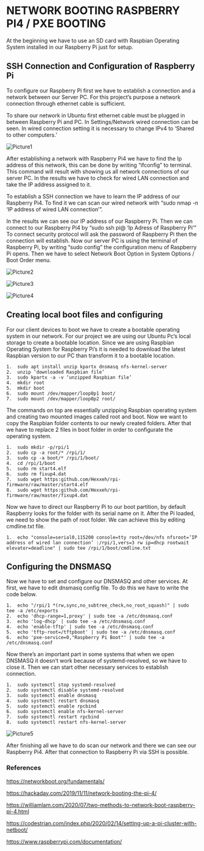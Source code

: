 # NETWORK BOOTING RASPBERRY PI4 / PXE BOOTING 

At the beginning we have to use an SD card with Raspbian Operating System installed in our Raspberry Pi just for setup.

## SSH Connection and Configuration of Raspberry Pi

To configure our Raspberry Pi first we have to establish a connection and a network between our Server PC. For this project’s purpose a network connection through ethernet cable is sufficient. 

To share our network in Ubuntu first ethernet cable must be plugged in between Raspberry Pi and PC. In Settings/Network wired connection can be seen. In wired connection setting it is necessary to change IPv4 to ‘Shared to other computers.’

![Picture1](https://user-images.githubusercontent.com/71449553/190924931-61abe025-004e-4cac-9b71-84cd46ac2638.png)

After establishing a network with Raspberry Pi4 we have to find the Ip address of this network, this can be done by writing “ifconfig” to terminal. This command will result with showing us all network connections of our server PC. In the results we have to check for wired LAN connection and take the IP address assigned to it.

To establish a SSH connection we have to learn the IP address of our Raspberry Pi4. To find it we can scan our wired network with “sudo nmap -n ‘IP address of wired LAN connection’”.

In the results we can see our IP address of our Raspberry Pi. Then we can connect to our Raspberry Pi4 by “sudo ssh pi@ ‘Ip Adress of Raspberry Pi’” To connect security protocol will ask the password of Raspberry Pi then the connection will establish. Now our server PC is using the terminal of Raspberry Pi, by writing “sudo config” the configuration menu of Raspberry Pi opens. Then we have to select Network Boot Option in System Options / Boot Order menu.

![Picture2](https://user-images.githubusercontent.com/71449553/190924987-56e4808e-51cb-48d1-8e5c-ec5de46d5245.png)

![Picture3](https://user-images.githubusercontent.com/71449553/190924997-93ccda9a-8153-4f53-beef-25b0733d2de5.png)

![Picture4](https://user-images.githubusercontent.com/71449553/190925001-90869053-1cfe-4e58-9b2b-6b6460eede98.png)

## Creating local boot files and configuring

For our client devices to boot we have to create a bootable operating system in our network. For our project we are using our Ubuntu Pc’s local storage to create a bootable location. Since we are using Raspbian Operating System for Raspberry Pi’s it is needed to download the latest Raspbian version to our PC than transform it to a bootable location.

```
1.	sudo apt install unzip kpartx dnsmasq nfs-kernel-server
2.	unzip ‘downloaded Raspbian file’
3.	sudo kpartx -a -v ‘unzipped Raspbian file’ 
4.	mkdir root
5.	mkdir boot 
6.	sudo mount /dev/mapper/loop0p1 boot/
7.	sudo mount /dev/mapper/loop0p2 root/
```
The commands on top are essentially unzipping Raspbian operating system and creating two mounted images called root and boot. Now we want to copy the Raspbian folder contents to our newly created folders. After that we have to replace 2 files in boot folder in order to configurate the operating system.

```
1.	sudo mkdir -p/rpi/1
2.	sudo cp -a root/* /rpi/1/
3.	sudo cp -a boot/* /rpi/1/boot/
4.	cd /rpi/1/boot
5.	sudo rm start4.elf
6.	sudo rm fixup4.dat
7.	sudo wget https:github.com/Hexxeh/rpi-firmware/raw/master/start4.elf
8.	sudo wget https:github.com/Hexxeh/rpi-firmware/raw/master/fixup4.dat
```
Now we have to direct our Raspberry Pi to our boot partition, by default Raspberry looks for the folder with its serial name on it. After the Pi loaded, we need to show the path of root folder. We can achieve this by editing cmdline.txt file.

```
1.	echo "console=serial0,115200 console=tty root=/dev/nfs nfsroot=‘IP address of wired lan connection’ :/rpi/1,vers=3 rw ip=dhcp rootwait elevator=deadline" | sudo tee /rpi/1/boot/cmdline.txt
```
## Configuring the DNSMASQ

Now we have to set and configure our DNSMASQ and other services. At first, we have to edit dnsmasq config file. To do this we have to write the code below.

```
1.	echo "/rpi/1 *(rw,sync,no_subtree_check,no_root_squash)" | sudo tee -a /etc/exports
2.	echo 'dhcp-range=1,proxy' | sudo tee -a /etc/dnsmasq.conf
3.	echo 'log-dhcp' | sudo tee -a /etc/dnsmasq.conf
4.	echo 'enable-tftp' | sudo tee -a /etc/dnsmasq.conf
5.	echo 'tftp-root=/tftpboot' | sudo tee -a /etc/dnsmasq.conf
6.	echo 'pxe-service=0,"Raspberry Pi Boot"' | sudo tee -a /etc/dnsmasq.conf 
```
Now there’s an important part in some systems that when we open DNSMASQ it doesn’t work because of systemd-resolved, so we have to close it. Then we can start other necessary services to establish connection.

```
1.	sudo systemctl stop systemd-resolved
2.	sudo systemctl disable systemd-resolved
3.	sudo systemctl enable dnsmasq
4.	sudo systemctl restart dnsmasq
5.	sudo systemctl enable rpcbind
6.	sudo systemctl enable nfs-kernel-server
7.	sudo systemctl restart rpcbind
8.	sudo systemctl restart nfs-kernel-server
```

![Picture5](https://user-images.githubusercontent.com/71449553/190925234-834d8521-adb5-45f2-bf3b-d4e763dfaf01.png)

After finishing all we have to do scan our network and there we can see our Raspberry Pi4. After that connection to Raspberry Pi via SSH is possible.

### References
https://networkboot.org/fundamentals/

https://hackaday.com/2019/11/11/network-booting-the-pi-4/

https://williamlam.com/2020/07/two-methods-to-network-boot-raspberry-pi-4.html

https://codestrian.com/index.php/2020/02/14/setting-up-a-pi-cluster-with-netboot/

https://www.raspberrypi.com/documentation/
